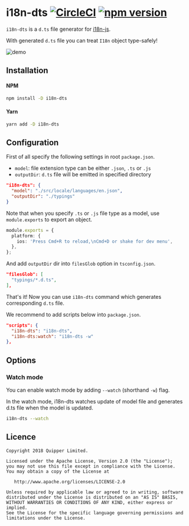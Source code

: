 # i18n-dts [![CircleCI](https://circleci.com/gh/quipper/i18n-dts.svg?style=svg)](https://circleci.com/gh/quipper/i18n-dts) [![npm version](https://badge.fury.io/js/i18n-dts.svg)](https://badge.fury.io/js/i18n-dts)

`i18n-dts` is a `d.ts` file generator for [i18n-js](https://github.com/fnando/i18n-js).

With generated `d.ts` file you can treat `I18n` object type-safely!

![demo](https://raw.githubusercontent.com/quipper/i18n-dts/master/doc/demo.gif)

## Installation

#### NPM

```sh
npm install -D i18n-dts
```

#### Yarn

```sh
yarn add -D i18n-dts
```

## Configuration

First of all specify the following settings in root `package.json`.

- `model`: file extension type can be either `.json`, `.ts` or `.js`
- `outputDir`: `d.ts` file will be emitted in specified directory

```json
"i18n-dts": {
  "model": "./src/locale/languages/en.json",
  "outputDir": "./typings"
}
```

Note that when you specify `.ts` or `.js` file type as a model, use `module.exports` to export an object.

```ts
module.exports = {
  platform: {
    ios: 'Press Cmd+R to reload,\nCmd+D or shake for dev menu',
  },
};
```

And add `outputDir` dir into `filesGlob` option in `tsconfig.json`.

```json
"filesGlob": [
  "typings/*.d.ts",
],
```

That's it! Now you can use `i18n-dts` command which generates corresponding `d.ts` file.

We recommend to add scripts below into `package.json`.

```json
"scripts": {
  "i18n-dts": "i18n-dts",
  "i18n-dts:watch": "i18n-dts -w"
},
```

## Options

### Watch mode

You can enable watch mode by adding `--watch` (shorthand `-w`) flag.

In the watch mode, i18n-dts watches update of model file and generates d.ts file when the model is updated.

```sh
i18n-dts --watch
```

## Licence

```
Copyright 2018 Quipper Limited.

Licensed under the Apache License, Version 2.0 (the "License");
you may not use this file except in compliance with the License.
You may obtain a copy of the License at

   http://www.apache.org/licenses/LICENSE-2.0

Unless required by applicable law or agreed to in writing, software
distributed under the License is distributed on an "AS IS" BASIS,
WITHOUT WARRANTIES OR CONDITIONS OF ANY KIND, either express or implied.
See the License for the specific language governing permissions and
limitations under the License.
```
